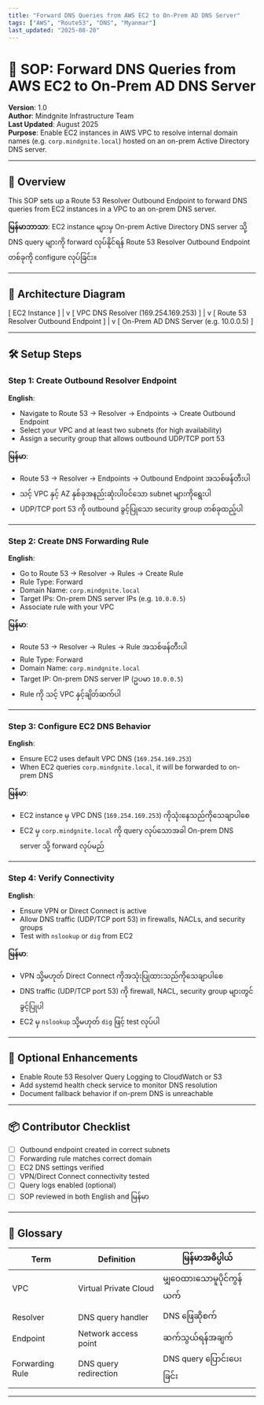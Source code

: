 ```yaml
---
title: "Forward DNS Queries from AWS EC2 to On-Prem AD DNS Server"
tags: ["AWS", "Route53", "DNS", "Myanmar"]
last_updated: "2025-08-20"
---
```

# 🧭 SOP: Forward DNS Queries from AWS EC2 to On-Prem AD DNS Server  
**Version**: 1.0  
**Author**: Mindgnite Infrastructure Team  
**Last Updated**: August 2025  
**Purpose**: Enable EC2 instances in AWS VPC to resolve internal domain names (e.g. `corp.mindgnite.local`) hosted on an on-prem Active Directory DNS server.

---

## 📌 Overview  
This SOP sets up a Route 53 Resolver Outbound Endpoint to forward DNS queries from EC2 instances in a VPC to an on-prem DNS server.

**မြန်မာဘာသာ**: EC2 instance များမှ On-prem Active Directory DNS server သို့ DNS query များကို forward လုပ်နိုင်ရန် Route 53 Resolver Outbound Endpoint တစ်ခုကို configure လုပ်ခြင်း။

---

## 🧩 Architecture Diagram  
[ EC2 Instance ]
      |
      v
[ VPC DNS Resolver (169.254.169.253) ]
      |
      v
[ Route 53 Resolver Outbound Endpoint ]
      |
      v
[ On-Prem AD DNS Server (e.g. 10.0.0.5) ]


---

## 🛠️ Setup Steps

### Step 1: Create Outbound Resolver Endpoint  
**English**:
- Navigate to Route 53 → Resolver → Endpoints → Create Outbound Endpoint  
- Select your VPC and at least two subnets (for high availability)  
- Assign a security group that allows outbound UDP/TCP port 53  

**မြန်မာ**:
- Route 53 → Resolver → Endpoints → Outbound Endpoint အသစ်ဖန်တီးပါ  
- သင့် VPC နှင့် AZ နှစ်ခုအနည်းဆုံးပါဝင်သော subnet များကိုရွေးပါ  
- UDP/TCP port 53 ကို outbound ခွင့်ပြုသော security group တစ်ခုထည့်ပါ

---

### Step 2: Create DNS Forwarding Rule  
**English**:
- Go to Route 53 → Resolver → Rules → Create Rule  
- Rule Type: Forward  
- Domain Name: `corp.mindgnite.local`  
- Target IPs: On-prem DNS server IPs (e.g. `10.0.0.5`)  
- Associate rule with your VPC  

**မြန်မာ**:
- Route 53 → Resolver → Rules → Rule အသစ်ဖန်တီးပါ  
- Rule Type: Forward  
- Domain Name: `corp.mindgnite.local`  
- Target IP: On-prem DNS server IP (ဥပမာ `10.0.0.5`)  
- Rule ကို သင့် VPC နှင့်ချိတ်ဆက်ပါ

---

### Step 3: Configure EC2 DNS Behavior  
**English**:
- Ensure EC2 uses default VPC DNS (`169.254.169.253`)  
- When EC2 queries `corp.mindgnite.local`, it will be forwarded to on-prem DNS  

**မြန်မာ**:
- EC2 instance မှ VPC DNS (`169.254.169.253`) ကိုသုံးနေသည်ကိုသေချာပါစေ  
- EC2 မှ `corp.mindgnite.local` ကို query လုပ်သောအခါ On-prem DNS server သို့ forward လုပ်မည်

---

### Step 4: Verify Connectivity  
**English**:
- Ensure VPN or Direct Connect is active  
- Allow DNS traffic (UDP/TCP port 53) in firewalls, NACLs, and security groups  
- Test with `nslookup` or `dig` from EC2  

**မြန်မာ**:
- VPN သို့မဟုတ် Direct Connect ကိုအသုံးပြုထားသည်ကိုသေချာပါစေ  
- DNS traffic (UDP/TCP port 53) ကို firewall, NACL, security group များတွင်ခွင့်ပြုပါ  
- EC2 မှ `nslookup` သို့မဟုတ် `dig` ဖြင့် test လုပ်ပါ

---

## 🔐 Optional Enhancements  
- Enable Route 53 Resolver Query Logging to CloudWatch or S3  
- Add systemd health check service to monitor DNS resolution  
- Document fallback behavior if on-prem DNS is unreachable

---

## 📦 Contributor Checklist  
- [ ] Outbound endpoint created in correct subnets  
- [ ] Forwarding rule matches correct domain  
- [ ] EC2 DNS settings verified  
- [ ] VPN/Direct Connect connectivity tested  
- [ ] Query logs enabled (optional)  
- [ ] SOP reviewed in both English and မြန်မာ

---

## 📘 Glossary  
| Term | Definition | မြန်မာအဓိပ္ပါယ် |
|------|------------|------------------|
| VPC | Virtual Private Cloud | မျှဝေထားသောမူပိုင်ကွန်ယက် |
| Resolver | DNS query handler | DNS ဖြေဆိုစက် |
| Endpoint | Network access point | ဆက်သွယ်ရန်အချက် |
| Forwarding Rule | DNS query redirection | DNS query ပြောင်းပေးခြင်း |

---
